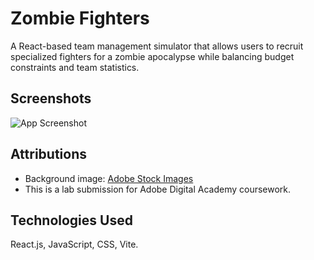 # Zombie Fighters

A React-based team management simulator that allows users to recruit specialized fighters for a zombie apocalypse while balancing budget constraints and team statistics.

## Screenshots

![App Screenshot](./public/screenshot.png)

## Attributions

* Background image: [Adobe Stock Images](https://stock.adobe.com/)
* This is a lab submission for Adobe Digital Academy coursework.

## Technologies Used

React.js, JavaScript, CSS, Vite.